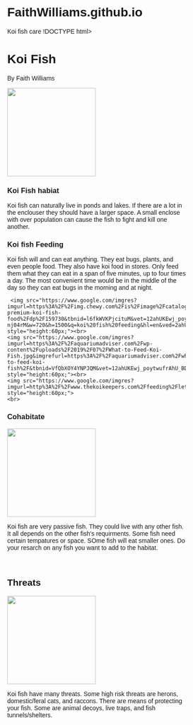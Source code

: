 # FaithWilliams.github.io
Koi fish care
!DOCTYPE html>
<html lang="en">
<head>
<title>Page Title</title>
<meta charset="UTF-8">
<meta name="viewport" content="width=device-width, initial-scale=1">
<style>
* {
  box-sizing: border-box;
}
/* this HTML Doc was grabbed from https://www.w3schools.com/howto/howto_css_example_website.asp for demo purposes only.*/
/* Style the body */
body {
  font-family: Arial, Helvetica, sans-serif;
  margin: 0;
}

/* Header/logo Title */
.header {
  padding: 80px;
  text-align: center;
  background: #0000FF;
  color: white;
}

/* Increase the font size of the heading */
.header h1 {
  font-size: 40px;
}

/* Sticky navbar - toggles between relative and fixed, depending on the scroll position. It is positioned relative until a given offset position is met in the viewport - then it "sticks" in place (like position:fixed). The sticky value is not supported in IE or Edge 15 and earlier versions. However, for these versions the navbar will inherit default position */
.navbar {
  overflow: hidden;
  background-color: #333;
  position: sticky;
  position: -webkit-sticky;
  top: 0;
}

/* Right-aligned link */
.navbar a.right {
  float: right;
}

/* Change color on hover */
.navbar a:hover {
  background-color: #ddd;
  color: white;
}

/* Column container */
.row {
  display: -ms-flexbox; /* IE10 */
  display: flex;
  -ms-flex-wrap: wrap; /* IE10 */
  flex-wrap: wrap;
}

/* Create two unequal columns that sits next to each other */
/* Sidebar/left column */
.side {
  -ms-flex: 30%; /* IE10 */
  flex: 30%;
  background-color: #f1f1f1;
  padding: 20px;
}

/* Main column */
.main {
  -ms-flex: 70%; /* IE10 */
  flex: 70%;
  background-color: white;
  padding: 20px;
}

/* Fake image, just for this example */
{
  <img src="Koi/fish/habitat.jpg" alt="koi fish habitat">
  background-color: #aaa;
  width: 100%;
  padding: 20px;
}

/* Footer */
.footer {
  padding: 20px;
  text-align: center;
  background: #ddd;
}

/* Responsive layout - when the screen is less than 700px wide, make the two columns stack on top of each other instead of next to each other */
@media screen and (max-width: 700px) {
  .row {
    flex-direction: column;
  }
}

/* Responsive layout - when the screen is less than 400px wide, make the navigation links stack on top of each other instead of next to each other */
@media screen and (max-width: 400px) {
  .navbar a {
    float: none;
    width: 100%;
  }
}
</style>
</head>
<body>

<div class="header">
  <h1>Koi Fish</h1>
  <p>By Faith Williams</p>
</div>

<div class="row">
  <div class="side"> 
    <img src="https://www.google.com/imgres?imgurl=https%3A%2F%2Fanimals.net%2Fwp-content%2Fuploads%2F2019%2F11%2FKoi-3-650x425.jpg&imgrefurl=https%3A%2F%2Fanimals.net%2Fkoi%2F&tbnid=qOsK1e5UVEUZLM&vet=12ahUKEwimvJStv-frAhU0IX0KHZFwDVEQMygHegUIARC-AQ..i&docid=8HIQB88dRh5odM&w=650&h=425&q=koi%20fish%20habitat%20requirements&ved=2ahUKEwimvJStv-frAhU0IX0KHZFwDVEQMygHegUIARC-AQ" style="height:200px;">
    <h3>Koi Fish habiat</h3>
    <p>Koi fish can naturally live in ponds and lakes. If there are a lot in the enclouser they should have a larger space. A small enclose with over population can cause the fish to fight and kill one another.</p>
    <h3>Koi fish Feeding</h3>
    <p>Koi fish will and can eat anything. They eat bugs, plants, and even people food. They also have koi food in stores. Only feed them what they can eat in a span of five minutes, up to four times a day. The most convenient time would be in the middle of the day so they can eat bugs in the morning and at night. </p>
     
     <img src="https://www.google.com/imgres?imgurl=https%3A%2F%2Fimg.chewy.com%2Fis%2Fimage%2Fcatalog%2F132701_MAIN._AC_SL1500_V1549482833_.jpg&imgrefurl=https%3A%2F%2Fwww.chewy.com%2Fwardley-premium-koi-fish-food%2Fdp%2F159730&tbnid=l6fkWVKPjcituM&vet=12ahUKEwj_poytwufrAhU_BDQIHR_8DIoQMygiegUIARCTAg..i&docid=_mJUDQ3-nj04rM&w=720&h=1500&q=koi%20fish%20feeding&hl=en&ved=2ahUKEwj_poytwufrAhU_BDQIHR_8DIoQMygiegUIARCTAg" style="height:60px;"><br>
    <img src="https://www.google.com/imgres?imgurl=https%3A%2F%2Faquariumadviser.com%2Fwp-content%2Fuploads%2F2019%2F07%2FWhat-to-Feed-Koi-Fish.jpg&imgrefurl=https%3A%2F%2Faquariumadviser.com%2Fwhat-to-feed-koi-fish%2F&tbnid=VfQbXOY4YNPJQM&vet=12ahUKEwj_poytwufrAhU_BDQIHR_8DIoQMygCegUIARDFAQ..i&docid=jsIxdHTsIWzrNM&w=713&h=405&q=koi%20fish%20feeding&hl=en&ved=2ahUKEwj_poytwufrAhU_BDQIHR_8DIoQMygCegUIARDFAQ" style="height:60px;"><br>
    <img src="https://www.google.com/imgres?imgurl=http%3A%2F%2Fwww.thekoikeepers.com%2Ffeeding%2Flettuce.jpg&imgrefurl=http%3A%2F%2Fwww.thekoikeepers.com%2Ffeeding%2Ffeeding.html&tbnid=E8B2tPsu0EVPHM&vet=12ahUKEwj_poytwufrAhU_BDQIHR_8DIoQMygfegUIARCMAg..i&docid=LdZijiOVfuYTKM&w=285&h=200&q=koi%20fish%20feeding&hl=en&ved=2ahUKEwj_poytwufrAhU_BDQIHR_8DIoQMygfegUIARCMAg" style="height:60px;">
    <br>
    
  </div>
  <div class="main">
    <h3>Cohabitate</h3>
    <img src="https://www.google.com/imgres?imgurl=https%3A%2F%2Fazgardens.com%2Fwp-content%2Fuploads%2F2017%2F05%2FAlgae-Eating-Chinese-High-Fin-Large-Banded-SharkBatfish.jpg&imgrefurl=https%3A%2F%2Fazgardens.com%2Fproduct%2Falgae-eating-chinese-high-fin-large-banded-sharkbatfish%2F&tbnid=LhmN5HuRjERVKM&vet=12ahUKEwip3sjIyefrAhVfAzQIHcTeDdMQMygAegUIARCyAQ..i&docid=RuQTjOwSgLk4wM&w=746&h=501&q=chinese%20high%20fin%20shark&ved=2ahUKEwip3sjIyefrAhVfAzQIHcTeDdMQMygAegUIARCyAQ" style="height:200px;">
    <p>Koi fish are very passive fish. They could live with any other fish. It all depends on the other fish's requirments. Some fish need certain tempatures or space. SOme fish will eat smaller ones. Do your resarch on any fish you want to add to the habitat.</p>
    <br>
    <h2>Threats</h2>
    <img src="https://www.google.com/imgres?imgurl=http%3A%2F%2Fwww.northeastnursery.com%2Fweb_images%2Fblogs%2F33%2F1310%2Fblue-heron-eating-koi.jpg&imgrefurl=https%3A%2F%2Fwww.northeastnursery.com%2Fblogs%2Fprotect-your-pond-from-blue-herons&tbnid=8a1O8LAniCGGWM&vet=12ahUKEwjLh4q9yufrAhWaFTQIHZYoCH8QMygGegUIARCuAQ..i&docid=JMKn6uK3dKsUNM&w=250&h=250&q=herons%20eating%20koi%20fish&ved=2ahUKEwjLh4q9yufrAhWaFTQIHZYoCH8QMygGegUIARCuAQ" style="height:200px;">
    <p>Koi fish have many threats. Some high risk threats are herons, domestic/feral cats, and raccons. There are means of protecting your fish. Some are animal decoys, live traps, and fish tunnels/shelters.  </p>
  </div>
</div>

</body>
</html>
